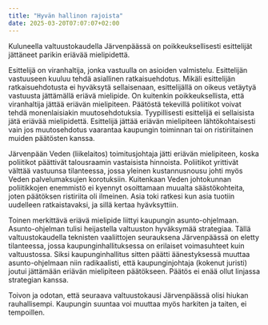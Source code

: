 ```yaml
---
title: "Hyvän hallinon rajoista"
date: 2025-03-20T07:07:07+02:00
---
```


Kuluneella valtuustokaudella Järvenpäässä on poikkeuksellisesti
esittelijät jättäneet parikin eriävää mielipidettä.

Esittelijä on viranhaltija, jonka vastuulla on asioiden valmistelu.
Esittelijän vastuuseen kuuluu tehdä asiallinen ratkaisuehdotus.
Mikäli esittelijän ratkaisuehdotusta ei hyväksytä sellaisenaan,
esittelijällä on oikeus vetäytyä vastuusta jättämällä eriävä
mielipide.  On kuitenkin poikkeuksellista, että viranhaltija jättää
eriävän mielipiteen.  Päätöstä tekevillä poliitikot voivat tehdä
monenlaisiakin muutosehdotuksia.  Tyypillisesti esittelijä ei
sellaisista jätä eriävää mielipidettä.  Esittelijä jättää eriävän
mielipiteen lähtökohtaisesti vain jos muutosehdotus vaarantaa
kaupungin toiminnan tai on ristiriitainen muiden päätösten kanssa.

Järvenpään Veden (liikelaitos) toimitusjohtaja jätti eriävän
mielipiteen, koska poliitikot päättivät talousraamin vastaisista
hinnoista.  Poliitikot yrittivät välttää vastuunsa tilanteessa, jossa
yleinen kustannusnousu johti myös Veden palvelumaksujen korotuksiin.
Kuitenkaan Veden johtokunnan poliitikkojen enemmistö ei kyennyt
osoittamaan muualta säästökohteita, joten päätöksen ristiriita oli
ilmeinen.  Asia toki ratkesi kun asia tuotiin uudelleen
ratkaistavaksi, ja sillä kertaa hyävksyttiin.

Toinen merkittävä eriävä mielipide liittyi kaupungin asunto-ohjelmaan.
Asunto-ohjelman tulisi heijastella valtuuston hyväksymää strategiaa.
Tällä valtuustokaudella teknisten vaaliittojen seurauksena
Järvenpäässä on eletty tilanteessa, jossa kaupunginhallituksessa on
erilaiset voimasuhteet kuin valtuustossa.  Siksi kaupunginhallitus
sitten päätti äänestyksessä muuttaa asunto-ohjelmaan niin
radikaalisti, että kaupunginjohtaja (kokenut juristi) joutui jättämään
eriävän mielipiteen päätökseen.  Päätös ei enää ollut linjassa
strategian kanssa.

Toivon ja odotan, että seuraava valtuustokausi Järvenpäässä olisi
hiukan rauhallisempi.  Kaupungin suuntaa voi muuttaa myös harkiten ja
taiten, ei tempoillen.
